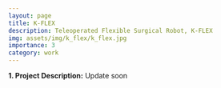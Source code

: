 ```yaml
---
layout: page
title: K-FLEX
description: Teleoperated Flexible Surgical Robot, K-FLEX
img: assets/img/k_flex/k_flex.jpg
importance: 3
category: work
---
```


<p><b>1. Project Description:</b> Update soon </p>



